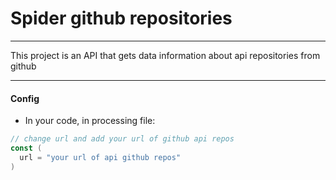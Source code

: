# Spider github repositories

---

This project is an API that gets data information about api repositories from github

---

#### Config

* In your code, in processing file:

```go
// change url and add your url of github api repos
const (
  url = "your url of api github repos"
)

